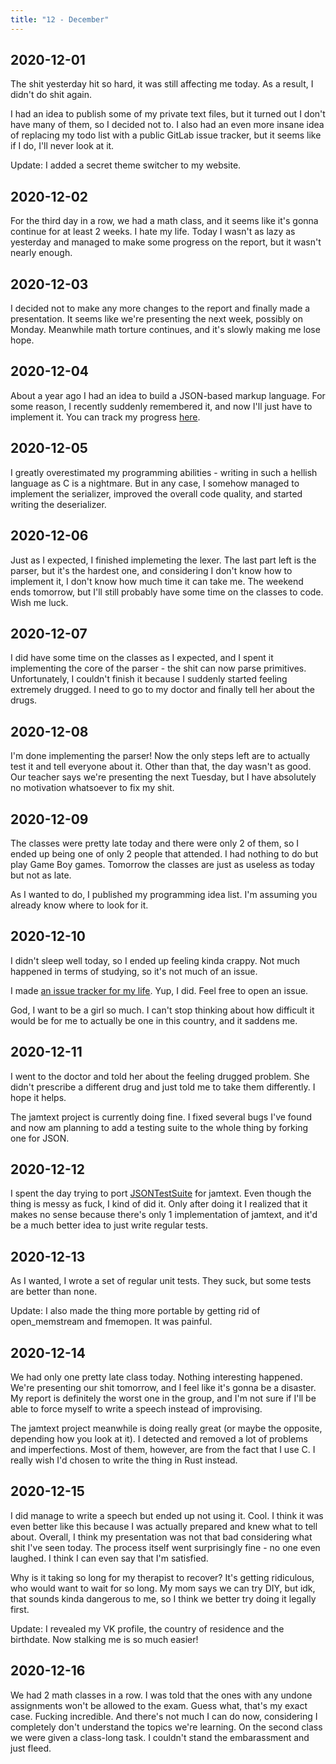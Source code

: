 ```yaml
---
title: "12 - December"
---
```


## 2020-12-01

The shit yesterday hit so hard, it was still affecting me today. As a
result, I didn't do shit again.

I had an idea to publish some of my private text files, but it turned
out I don't have many of them, so I decided not to. I also had an even
more insane idea of replacing my todo list with a public GitLab issue
tracker, but it seems like if I do, I'll never look at it.

Update: I added a secret theme switcher to my website.

## 2020-12-02

For the third day in a row, we had a math class, and it seems like
it's gonna continue for at least 2 weeks. I hate my life. Today I
wasn't as lazy as yesterday and managed to make some progress on the
report, but it wasn't nearly enough.

## 2020-12-03

I decided not to make any more changes to the report and finally made
a presentation. It seems like we're presenting the next week, possibly
on Monday. Meanwhile math torture continues, and it's slowly making me
lose hope.

## 2020-12-04

About a year ago I had an idea to build a JSON-based markup language.
For some reason, I recently suddenly remembered it, and now I'll just
have to implement it. You can track my progress [here].

[here]: https://gitlab.com/kirbykevinson/jamtext/

## 2020-12-05

I greatly overestimated my programming abilities - writing in such a
hellish language as C is a nightmare. But in any case, I somehow
managed to implement the serializer, improved the overall code
quality, and started writing the deserializer.

## 2020-12-06

Just as I expected, I finished implemeting the lexer. The last part
left is the parser, but it's the hardest one, and considering I don't
know how to implement it, I don't know how much time it can take me.
The weekend ends tomorrow, but I'll still probably have some time on
the classes to code. Wish me luck.

## 2020-12-07

I did have some time on the classes as I expected, and I spent it
implementing the core of the parser - the shit can now parse
primitives. Unfortunately, I couldn't finish it because I suddenly
started feeling extremely drugged. I need to go to my doctor and
finally tell her about the drugs.

## 2020-12-08

I'm done implementing the parser! Now the only steps left are to
actually test it and tell everyone about it. Other than that, the day
wasn't as good. Our teacher says we're presenting the next Tuesday,
but I have absolutely no motivation whatsoever to fix my shit.

## 2020-12-09

The classes were pretty late today and there were only 2 of them, so I
ended up being one of only 2 people that attended. I had nothing to do
but play Game Boy games. Tomorrow the classes are just as useless as
today but not as late.

As I wanted to do, I published my programming idea list. I'm assuming
you already know where to look for it.

## 2020-12-10

I didn't sleep well today, so I ended up feeling kinda crappy. Not
much happened in terms of studying, so it's not much of an issue.

I made [an issue tracker for my life]. Yup, I did. Feel free to open
an issue.

[an issue tracker for my life]: https://gitlab.com/kirbykevinson/life/

God, I want to be a girl so much. I can't stop thinking about how
difficult it would be for me to actually be one in this country, and
it saddens me.

## 2020-12-11

I went to the doctor and told her about the feeling drugged problem.
She didn't prescribe a different drug and just told me to take them
differently. I hope it helps.

The jamtext project is currently doing fine. I fixed several bugs I've
found and now am planning to add a testing suite to the whole thing by
forking one for JSON.

## 2020-12-12

I spent the day trying to port [JSONTestSuite] for jamtext. Even
though the thing is messy as fuck, I kind of did it. Only after doing
it I realized that it makes no sense because there's only 1
implementation of jamtext, and it'd be a much better idea to just
write regular tests.

[JSONTestSuite]: https://github.com/nst/JSONTestSuite/

## 2020-12-13

As I wanted, I wrote a set of regular unit tests. They suck, but some
tests are better than none.

Update: I also made the thing more portable by getting rid of
open\_memstream and fmemopen. It was painful.

## 2020-12-14

We had only one pretty late class today. Nothing interesting happened.
We're presenting our shit tomorrow, and I feel like it's gonna be a
disaster. My report is definitely the worst one in the group, and I'm
not sure if I'll be able to force myself to write a speech instead of
improvising.

The jamtext project meanwhile is doing really great (or maybe the
opposite, depending how you look at it). I detected and removed a lot
of problems and imperfections. Most of them, however, are from the
fact that I use C. I really wish I'd chosen to write the thing in Rust
instead.

## 2020-12-15

I did manage to write a speech but ended up not using it. Cool. I
think it was even better like this because I was actually prepared and
knew what to tell about. Overall, I think my presentation was not that
bad considering what shit I've seen today. The process itself went
surprisingly fine - no one even laughed. I think I can even say that
I'm satisfied.

Why is it taking so long for my therapist to recover? It's getting
ridiculous, who would want to wait for so long. My mom says we can try
DIY, but idk, that sounds kinda dangerous to me, so I think we better
try doing it legally first.

Update: I revealed my VK profile, the country of residence and the
birthdate. Now stalking me is so much easier!

## 2020-12-16

We had 2 math classes in a row. I was told that the ones with any
undone assignments won't be allowed to the exam. Guess what, that's my
exact case. Fucking incredible. And there's not much I can do now,
considering I completely don't understand the topics we're learning.
On the second class we were given a class-long task. I couldn't stand
the embarassment and just fleed.
